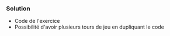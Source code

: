 ### Solution

* Code de l'exercice
* Possibilité d'avoir plusieurs tours de jeu en dupliquant le code
